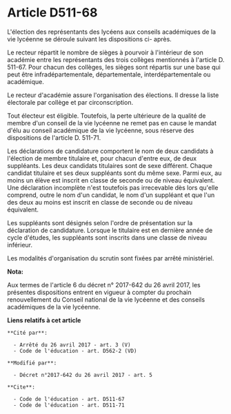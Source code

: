 # Article D511-68

L'élection des représentants des lycéens aux conseils académiques de la vie lycéenne se déroule suivant les dispositions ci-
après.

Le recteur répartit le nombre de sièges à pourvoir à l'intérieur de son académie entre les représentants des trois collèges
mentionnés à l'article D. 511-67. Pour chacun des collèges, les sièges sont répartis sur une base qui peut être
infradépartementale, départementale, interdépartementale ou académique.

Le recteur d'académie assure l'organisation des élections. Il dresse la liste électorale par collège et par circonscription.

Tout électeur est éligible. Toutefois, la perte ultérieure de la qualité de membre d'un conseil de la vie lycéenne ne remet
pas en cause le mandat d'élu au conseil académique de la vie lycéenne, sous réserve des dispositions de l'article D. 511-71.

Les déclarations de candidature comportent le nom de deux candidats à l'élection de membre titulaire et, pour chacun d'entre
eux, de deux suppléants. Les deux candidats titulaires sont de sexe différent. Chaque candidat titulaire et ses deux
suppléants sont du même sexe. Parmi eux, au moins un élève est inscrit en classe de seconde ou de niveau équivalent. Une
déclaration incomplète n'est toutefois pas irrecevable dès lors qu'elle comprend, outre le nom d'un candidat, le nom d'un
suppléant et que l'un des deux au moins est inscrit en classe de seconde ou de niveau équivalent.

Les suppléants sont désignés selon l'ordre de présentation sur la déclaration de candidature. Lorsque le titulaire est en
dernière année de cycle d'études, les suppléants sont inscrits dans une classe de niveau inférieur.

Les modalités d'organisation du scrutin sont fixées par arrêté ministériel.

**Nota:**

Aux termes de l'article 6 du décret n° 2017-642 du 26 avril 2017, les présentes dispositions entrent en vigueur à compter du
prochain renouvellement du Conseil national de la vie lycéenne et des conseils académiques de la vie lycéenne.

**Liens relatifs à cet article**

	**Cité par**:

	  - Arrêté du 26 avril 2017 - art. 3 (V)
	  - Code de l'éducation - art. D562-2 (VD)

	**Modifié par**:

	  - Décret n°2017-642 du 26 avril 2017 - art. 5

	**Cite**:

	  - Code de l'éducation - art. D511-67
	  - Code de l'éducation - art. D511-71
